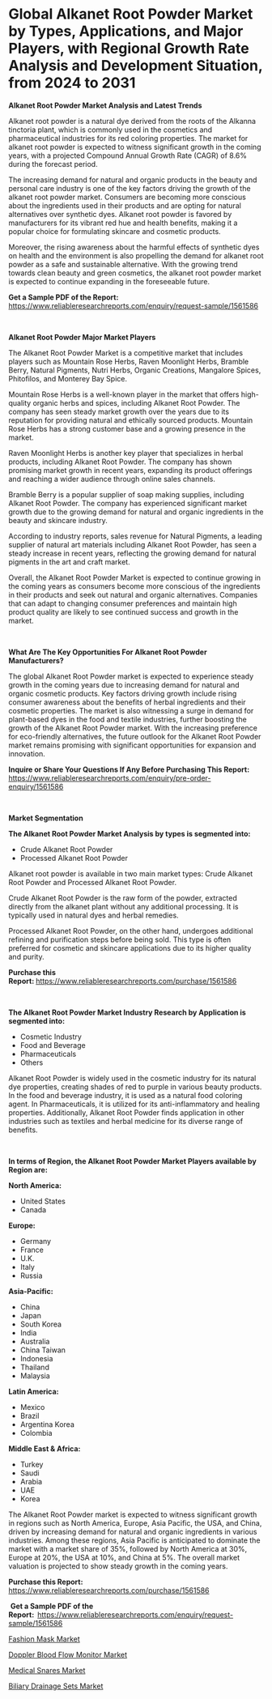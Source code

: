 <p><h1>Global Alkanet Root Powder Market by Types, Applications, and Major Players, with Regional Growth Rate Analysis and Development Situation, from 2024 to 2031</h1></p><p><strong>Alkanet Root Powder Market Analysis and Latest Trends</strong></p>
<p><p>Alkanet root powder is a natural dye derived from the roots of the Alkanna tinctoria plant, which is commonly used in the cosmetics and pharmaceutical industries for its red coloring properties. The market for alkanet root powder is expected to witness significant growth in the coming years, with a projected Compound Annual Growth Rate (CAGR) of 8.6% during the forecast period.</p><p>The increasing demand for natural and organic products in the beauty and personal care industry is one of the key factors driving the growth of the alkanet root powder market. Consumers are becoming more conscious about the ingredients used in their products and are opting for natural alternatives over synthetic dyes. Alkanet root powder is favored by manufacturers for its vibrant red hue and health benefits, making it a popular choice for formulating skincare and cosmetic products.</p><p>Moreover, the rising awareness about the harmful effects of synthetic dyes on health and the environment is also propelling the demand for alkanet root powder as a safe and sustainable alternative. With the growing trend towards clean beauty and green cosmetics, the alkanet root powder market is expected to continue expanding in the foreseeable future.</p></p>
<p><strong>Get a Sample PDF of the Report:&nbsp;</strong> <a href="https://www.reliableresearchreports.com/enquiry/request-sample/1561586">https://www.reliableresearchreports.com/enquiry/request-sample/1561586</a></p>
<p>&nbsp;</p>
<p><strong>Alkanet Root Powder Major Market Players</strong></p>
<p><p>The Alkanet Root Powder Market is a competitive market that includes players such as Mountain Rose Herbs, Raven Moonlight Herbs, Bramble Berry, Natural Pigments, Nutri Herbs, Organic Creations, Mangalore Spices, Phitofilos, and Monterey Bay Spice. </p><p>Mountain Rose Herbs is a well-known player in the market that offers high-quality organic herbs and spices, including Alkanet Root Powder. The company has seen steady market growth over the years due to its reputation for providing natural and ethically sourced products. Mountain Rose Herbs has a strong customer base and a growing presence in the market.</p><p>Raven Moonlight Herbs is another key player that specializes in herbal products, including Alkanet Root Powder. The company has shown promising market growth in recent years, expanding its product offerings and reaching a wider audience through online sales channels.</p><p>Bramble Berry is a popular supplier of soap making supplies, including Alkanet Root Powder. The company has experienced significant market growth due to the growing demand for natural and organic ingredients in the beauty and skincare industry.</p><p>According to industry reports, sales revenue for Natural Pigments, a leading supplier of natural art materials including Alkanet Root Powder, has seen a steady increase in recent years, reflecting the growing demand for natural pigments in the art and craft market.</p><p>Overall, the Alkanet Root Powder Market is expected to continue growing in the coming years as consumers become more conscious of the ingredients in their products and seek out natural and organic alternatives. Companies that can adapt to changing consumer preferences and maintain high product quality are likely to see continued success and growth in the market.</p></p>
<p>&nbsp;</p>
<p><strong>What Are The Key Opportunities For Alkanet Root Powder Manufacturers?</strong></p>
<p><p>The global Alkanet Root Powder market is expected to experience steady growth in the coming years due to increasing demand for natural and organic cosmetic products. Key factors driving growth include rising consumer awareness about the benefits of herbal ingredients and their cosmetic properties. The market is also witnessing a surge in demand for plant-based dyes in the food and textile industries, further boosting the growth of the Alkanet Root Powder market. With the increasing preference for eco-friendly alternatives, the future outlook for the Alkanet Root Powder market remains promising with significant opportunities for expansion and innovation.</p></p>
<p><strong>Inquire or Share Your Questions If Any Before Purchasing This Report:</strong> <a href="https://www.reliableresearchreports.com/enquiry/pre-order-enquiry/1561586">https://www.reliableresearchreports.com/enquiry/pre-order-enquiry/1561586</a></p>
<p>&nbsp;</p>
<p><strong>Market Segmentation</strong></p>
<p><strong>The Alkanet Root Powder Market Analysis by types is segmented into:</strong></p>
<p><ul><li>Crude Alkanet Root Powder</li><li>Processed Alkanet Root Powder</li></ul></p>
<p><p>Alkanet root powder is available in two main market types: Crude Alkanet Root Powder and Processed Alkanet Root Powder. </p><p>Crude Alkanet Root Powder is the raw form of the powder, extracted directly from the alkanet plant without any additional processing. It is typically used in natural dyes and herbal remedies.</p><p>Processed Alkanet Root Powder, on the other hand, undergoes additional refining and purification steps before being sold. This type is often preferred for cosmetic and skincare applications due to its higher quality and purity.</p></p>
<p><strong>Purchase this Report:&nbsp;</strong><a href="https://www.reliableresearchreports.com/purchase/1561586">https://www.reliableresearchreports.com/purchase/1561586</a></p>
<p>&nbsp;</p>
<p><strong>The Alkanet Root Powder Market Industry Research by Application is segmented into:</strong></p>
<p><ul><li>Cosmetic Industry</li><li>Food and Beverage</li><li>Pharmaceuticals</li><li>Others</li></ul></p>
<p><p>Alkanet Root Powder is widely used in the cosmetic industry for its natural dye properties, creating shades of red to purple in various beauty products. In the food and beverage industry, it is used as a natural food coloring agent. In Pharmaceuticals, it is utilized for its anti-inflammatory and healing properties. Additionally, Alkanet Root Powder finds application in other industries such as textiles and herbal medicine for its diverse range of benefits.</p></p>
<p>&nbsp;</p>
<p><strong>In terms of Region, the Alkanet Root Powder Market Players available by Region are:</strong></p>
<p>
    <p> <strong> North America: </strong>
        <ul>
            <li>United States</li>
            <li>Canada</li>
        </ul>
        </p> 
    <p> <strong> Europe: </strong>
        <ul>
            <li>Germany</li>
            <li>France</li>
            <li>U.K.</li>
            <li>Italy</li>
            <li>Russia</li>
        </ul>
        </p> 
    <p> <strong> Asia-Pacific: </strong>
        <ul>
            <li>China</li>
            <li>Japan</li>
            <li>South Korea</li>
            <li>India</li>
            <li>Australia</li>
            <li>China Taiwan</li>
            <li>Indonesia</li>
            <li>Thailand</li>
            <li>Malaysia</li>
        </ul>
        </p> 
    <p> <strong> Latin America: </strong>
        <ul>
            <li>Mexico</li>
            <li>Brazil</li>
            <li>Argentina Korea</li>
            <li>Colombia</li>
        </ul>
        </p> 
    <p> <strong> Middle East & Africa: </strong>
        <ul>
            <li>Turkey</li>
            <li>Saudi</li>
            <li>Arabia</li>
            <li>UAE</li>
            <li>Korea</li>
        </ul>
    </p>
    </p>
<p><p>The Alkanet Root Powder market is expected to witness significant growth in regions such as North America, Europe, Asia Pacific, the USA, and China, driven by increasing demand for natural and organic ingredients in various industries. Among these regions, Asia Pacific is anticipated to dominate the market with a market share of 35%, followed by North America at 30%, Europe at 20%, the USA at 10%, and China at 5%. The overall market valuation is projected to show steady growth in the coming years.</p></p>
<p><strong>Purchase this Report: </strong><a href="https://www.reliableresearchreports.com/purchase/1561586">https://www.reliableresearchreports.com/purchase/1561586</a></p>
<p>&nbsp;<strong>Get a Sample PDF of the Report:&nbsp;&nbsp;</strong><a href="https://www.reliableresearchreports.com/enquiry/request-sample/1561586">https://www.reliableresearchreports.com/enquiry/request-sample/1561586</a></p>
<p><strong></strong></p>
<p><p><a href="https://extreme-scabiosa-c81.notion.site/Fashion-Mask-Market-Research-Report-Unlocks-Analysis-on-the-Market-Financial-Status-Market-Size-an-197b22983bd64da4865670b4560fa475">Fashion Mask Market</a></p><p><a href="https://view.publitas.com/reportprime-1/decoding-the-doppler-blood-flow-monitor-market-a-deep-dive-into-the-latest-market-trends-market-segmentation-and-competitive-analysis/">Doppler Blood Flow Monitor Market</a></p><p><a href="https://view.publitas.com/reportprime-1/global-medical-snares-market-by-types-applications-and-major-players-with-regional-growth-rate-analysis-and-development-situation-from-2023-to-2030/">Medical Snares Market</a></p><p><a href="https://view.publitas.com/reportprime-1/biliary-drainage-sets-market-research-report-the-key-to-successful-business-strategy-forecasted-for-period-from-2023-2030/">Biliary Drainage Sets Market</a></p></p>